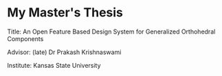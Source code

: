 # My Master's Thesis

Title: An Open Feature Based Design System for Generalized Orthohedral Components

Advisor: (late) Dr Prakash Krishnaswami

Institute: Kansas State University
